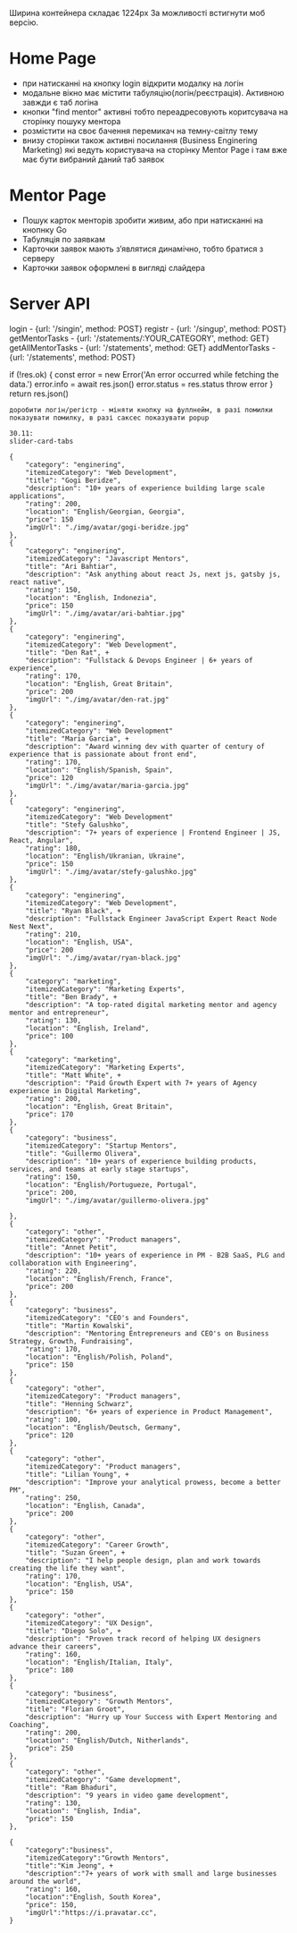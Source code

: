 Ширина контейнера складає 1224px
За можливості встигнути моб версію.
# Home Page
+ при натисканні на кнопку login відкрити модалку на логін
+ модальне вікно має містити табуляцію(логін/реєстрація). Активною завжди є таб логіна
+ кнопки "find mentor" активні тобто переадресовують коритсувача на сторінку пошуку ментора
+ розмістити на своє бачення перемикач на темну-світлу тему
+ внизу сторінки також активні посилання (Business Enginering Marketing) які ведуть користувача на сторінку Mentor Page і там вже має бути вибраний даний таб заявок


# Mentor Page
+ Пошук карток менторів зробити живим, або при натисканні на кнопнку Go
+ Табуляція по заявкам
+ Карточки заявок мають зʼявлятися динамічно, тобто братися з серверу
+ Карточки заявок оформлені в вигляді слайдера

 # Server API
 login - {url: '/singin', method: POST}
 registr - {url: '/singup', method: POST}
 getMentorTasks - {url: '/statements/:YOUR_CATEGORY', method: GET}
 getAllMentorTasks - {url: '/statements', method: GET}
 addMentorTasks - {url: '/statements', method: POST}

 if (!res.ok) {
      const error = new Error('An error occurred while fetching the data.')
      error.info = await res.json()
      error.status = res.status
      throw error
    }
    return res.json()

    доробити логін/регістр - міняти кнопку на фуллнейм, в разі помилки показувати помилку, в разі саксес показувати popup

    30.11:
    slider-card-tabs

    {
        "category": "enginering",
        "itemizedCategory": "Web Development",
        "title": "Gogi Beridze",
        "description": "10+ years of experience building large scale applications",
        "rating": 200,
        "location": "English/Georgian, Georgia",
        "price": 150
        "imgUrl": "./img/avatar/gogi-beridze.jpg"
    },
    {
        "category": "enginering",
        "itemizedCategory": "Javascript Mentors",
        "title": "Ari Bahtiar",
        "description": "Ask anything about react Js, next js, gatsby js, react native",
        "rating": 150,
        "location": "English, Indonezia",
        "price": 150
        "imgUrl": "./img/avatar/ari-bahtiar.jpg"
    },
    {
        "category": "enginering",
        "itemizedCategory": "Web Development",
        "title": "Den Rat", +
        "description": "Fullstack & Devops Engineer | 6+ years of experience",
        "rating": 170,
        "location": "English, Great Britain",
        "price": 200
        "imgUrl": "./img/avatar/den-rat.jpg"
    },
    {
        "category": "enginering",
        "itemizedCategory": "Web Development"
        "title": "Maria Garcia", +
        "description": "Award winning dev with quarter of century of experience that is passionate about front end",
        "rating": 170,
        "location": "English/Spanish, Spain",
        "price": 120
        "imgUrl": "./img/avatar/maria-garcia.jpg"
    },
    {
        "category": "enginering",
        "itemizedCategory": "Web Development"
        "title": "Stefy Galushko",
        "description": "7+ years of experience | Frontend Engineer | JS, React, Angular",
        "rating": 180,
        "location": "English/Ukranian, Ukraine",
        "price": 150
        "imgUrl": "./img/avatar/stefy-galushko.jpg"
    },
    {
        "category": "enginering",
        "itemizedCategory": "Web Development",
        "title": "Ryan Black", +
        "description": "Fullstack Engineer JavaScript Expert React Node Nest Next",
        "rating": 210,
        "location": "English, USA",
        "price": 200
        "imgUrl": "./img/avatar/ryan-black.jpg"
    },
    {
        "category": "marketing",
        "itemizedCategory": "Marketing Experts",
        "title": "Ben Brady", +
        "description": "A top-rated digital marketing mentor and agency mentor and entrepreneur",
        "rating": 130,
        "location": "English, Ireland",
        "price": 100
    },
    {
        "category": "marketing",
        "itemizedCategory": "Marketing Experts",
        "title": "Matt White", +
        "description": "Paid Growth Expert with 7+ years of Agency experience in Digital Marketing",
        "rating": 200,
        "location": "English, Great Britain",
        "price": 170
    },
    {
        "category": "business",
        "itemizedCategory": "Startup Mentors",
        "title": "Guillermo Olivera",
        "description": "10+ years of experience building products, services, and teams at early stage startups",
        "rating": 150,
        "location": "English/Portugueze, Portugal",
        "price": 200,
        "imgUrl": "./img/avatar/guillermo-olivera.jpg"

    },
    {
        "category": "other",
        "itemizedCategory": "Product managers",
        "title": "Annet Petit",
        "description": "10+ years of experience in PM - B2B SaaS, PLG and collaboration with Engineering",
        "rating": 220,
        "location": "English/French, France",
        "price": 200
    },
    {
        "category": "business",
        "itemizedCategory": "CEO's and Founders",
        "title": "Martin Kowalski",
        "description": "Mentoring Entrepreneurs and CEO's on Business Strategy, Growth, Fundraising",
        "rating": 170,
        "location": "English/Polish, Poland",
        "price": 150
    },
    {
        "category": "other",
        "itemizedCategory": "Product managers",
        "title": "Henning Schwarz",
        "description": "6+ years of experience in Product Management",
        "rating": 100,
        "location": "English/Deutsch, Germany",
        "price": 120
    },
    {
        "category": "other",
        "itemizedCategory": "Product managers",
        "title": "Lilian Young", +
        "description": "Improve your analytical prowess, become a better PM",
        "rating": 250,
        "location": "English, Canada",
        "price": 200
    },
    {
        "category": "other",
        "itemizedCategory": "Career Growth",
        "title": "Suzan Green", +
        "description": "I help people design, plan and work towards creating the life they want",
        "rating": 170,
        "location": "English, USA",
        "price": 150
    },
    {
        "category": "other",
        "itemizedCategory": "UX Design",
        "title": "Diego Solo", +
        "description": "Proven track record of helping UX designers advance their careers",
        "rating": 160,
        "location": "English/Italian, Italy",
        "price": 180
    },
    {
        "category": "business",
        "itemizedCategory": "Growth Mentors",
        "title": "Florian Groot",
        "description": "Hurry up Your Success with Expert Mentoring and Coaching",
        "rating": 200,
        "location": "English/Dutch, Nitherlands",
        "price": 250
    },
    {
        "category": "other",
        "itemizedCategory": "Game development",
        "title": "Ram Bhaduri",
        "description": "9 years in video game development",
        "rating": 130,
        "location": "English, India",
        "price": 150
    },
    
    {
        "category":"business",
        "itemizedCategory":"Growth Mentors",
        "title":"Kim Jeong", +
        "description":"7+ years of work with small and large businesses around the world",
        "rating": 160,
        "location":"English, South Korea",
        "price": 150,
        "imgUrl":"https://i.pravatar.cc",
    }